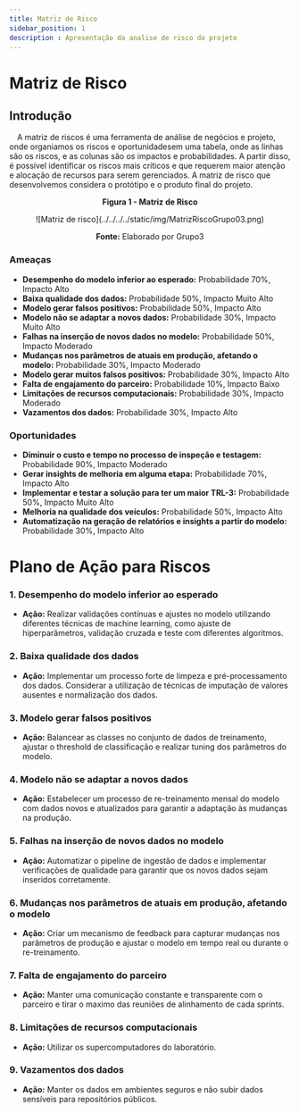```yaml
---
title: Matriz de Risco
sidebar_position: 1
description : Apresentação da analise de risco do projeto
---
```


# Matriz de Risco

## Introdução

 A matriz de riscos é uma ferramenta de análise de negócios e projeto, onde organiamos os riscos e oportunidadesem uma tabela, onde as linhas são os riscos, e as colunas são os impactos e probabilidades. A partir disso, é possível identificar os riscos mais críticos e que requerem maior atenção e alocação de recursos para serem gerenciados. A matriz de risco que desenvolvemos considera o protótipo e o produto final do projeto.


<p align="center"><b> Figura 1 - Matriz de Risco</b></p>
<div align="center">
  ![Matriz de risco](../../../../static/img/MatrizRiscoGrupo03.png)
  <p><b>Fonte:</b> Elaborado por Grupo3</p>
</div>


### Ameaças

- **Desempenho do modelo inferior ao esperado:** Probabilidade 70%, Impacto Alto
- **Baixa qualidade dos dados:** Probabilidade 50%, Impacto Muito Alto
- **Modelo gerar falsos positivos:** Probabilidade 50%, Impacto Alto
- **Modelo não se adaptar a novos dados:** Probabilidade 30%, Impacto Muito Alto
- **Falhas na inserção de novos dados no modelo:** Probabilidade 50%, Impacto Moderado
- **Mudanças nos parâmetros de atuais em produção, afetando o modelo:** Probabilidade 30%, Impacto Moderado
- **Modelo gerar muitos falsos positivos:** Probabilidade 30%, Impacto Alto
- **Falta de engajamento do parceiro:** Probabilidade 10%, Impacto Baixo
- **Limitações de recursos computacionais:** Probabilidade 30%, Impacto Moderado
- **Vazamentos dos dados:** Probabilidade 30%, Impacto Alto

### Oportunidades

- **Diminuir o custo e tempo no processo de inspeção e testagem:** Probabilidade 90%, Impacto Moderado
- **Gerar insights de melhoria em alguma etapa:** Probabilidade 70%, Impacto Alto
- **Implementar e testar a solução para ter um maior TRL-3:** Probabilidade 50%, Impacto Muito Alto
- **Melhoria na qualidade dos veículos:** Probabilidade 50%, Impacto Alto
- **Automatização na geração de relatórios e insights a partir do modelo:** Probabilidade 30%, Impacto Alto

# Plano de Ação para Riscos

### 1. Desempenho do modelo inferior ao esperado
- **Ação:** Realizar validações contínuas e ajustes no modelo utilizando diferentes técnicas de machine learning, como ajuste de hiperparâmetros, validação cruzada e teste com diferentes algoritmos.

### 2. Baixa qualidade dos dados
- **Ação:** Implementar um processo forte de limpeza e pré-processamento dos dados. Considerar a utilização de técnicas de imputação de valores ausentes e normalização dos dados.

### 3. Modelo gerar falsos positivos
- **Ação:** Balancear as classes no conjunto de dados de treinamento, ajustar o threshold de classificação e realizar tuning dos parâmetros do modelo.

### 4. Modelo não se adaptar a novos dados
- **Ação:** Estabelecer um processo de re-treinamento mensal do modelo com dados novos e atualizados para garantir a adaptação às mudanças na produção.

### 5. Falhas na inserção de novos dados no modelo
- **Ação:** Automatizar o pipeline de ingestão de dados e implementar verificações de qualidade para garantir que os novos dados sejam inseridos corretamente.

### 6. Mudanças nos parâmetros de atuais em produção, afetando o modelo
- **Ação:** Criar um mecanismo de feedback para capturar mudanças nos parâmetros de produção e ajustar o modelo em tempo real ou durante o re-treinamento.

### 7. Falta de engajamento do parceiro
- **Ação:** Manter uma comunicação constante e transparente com o parceiro e tirar o maximo das reuniões de alinhamento de cada sprints.

### 8. Limitações de recursos computacionais
- **Ação:** Utilizar os supercomputadores do laboratório.

### 9. Vazamentos dos dados
- **Ação:** Manter os dados em ambientes seguros e não subir dados sensíveis para repositórios públicos.
